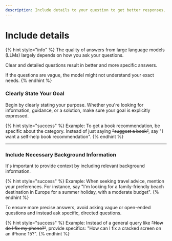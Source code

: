 ```yaml
---
description: Include details to your question to get better responses.
---
```


# Include details

{% hint style="info" %}
The quality of answers from large language models (LLMs) largely depends on how you ask your questions.&#x20;

Clear and detailed questions result in better and more specific answers.&#x20;

If the questions are vague, the model might not understand your exact needs.
{% endhint %}

### Clearly State Your Goal

Begin by clearly stating your purpose. Whether you're looking for information, guidance, or a solution, make sure your goal is explicitly expressed.

{% hint style="success" %}
Example: To get a book recommendation, be specific about the category. Instead of just saying ~~"suggest a book"~~, say "I want a self-help book recommendation".
{% endhint %}

***

### Include Necessary Background Information

It's important to provide context by including relevant background information.

{% hint style="success" %}
Example: When seeking travel advice, mention your preferences. For instance, say "I'm looking for a family-friendly beach destination in Europe for a summer holiday, with a moderate budget".
{% endhint %}

To ensure more precise answers, avoid asking vague or open-ended questions and instead ask specific, directed questions.

{% hint style="success" %}
Example: Instead of a general query like ~~"How do I fix my phone?"~~, provide specifics: "How can I fix a cracked screen on an iPhone 15?".
{% endhint %}

